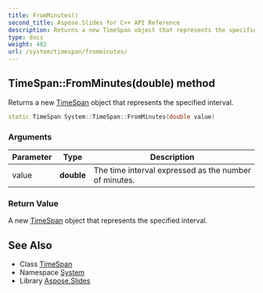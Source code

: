 ```yaml
---
title: FromMinutes()
second_title: Aspose.Slides for C++ API Reference
description: Returns a new TimeSpan object that represents the specified interval.
type: docs
weight: 482
url: /system/timespan/fromminutes/
---
```

## TimeSpan::FromMinutes(double) method


Returns a new [TimeSpan](../) object that represents the specified interval.

```cpp
static TimeSpan System::TimeSpan::FromMinutes(double value)
```


### Arguments

| Parameter | Type | Description |
| --- | --- | --- |
| value | **double** | The time interval expressed as the number of minutes. |

### Return Value

A new [TimeSpan](../) object that represents the specified interval.

## See Also

* Class [TimeSpan](../)
* Namespace [System](../../)
* Library [Aspose.Slides](../../../)